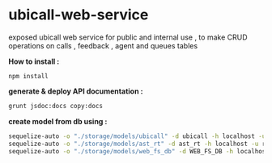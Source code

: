 # ubicall-web-service
exposed ubicall web service for public and internal use , to make CRUD operations on calls , feedback , agent and queues tables

**How to install :**
```
npm install
```
**generate & deploy API documentation :**
``` bash
grunt jsdoc:docs copy:docs
```
**create model from db using :**
``` bash
sequelize-auto -o "./storage/models/ubicall" -d ubicall -h localhost -u root -p 3306 -x root -e mysql
sequelize-auto -o "./storage/models/ast_rt" -d ast_rt -h localhost -u root -p 3306 -x root -e mysql
sequelize-auto -o "./storage/models/web_fs_db" -d WEB_FS_DB -h localhost -u root -p 3306 -x root -e mysql
```
